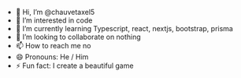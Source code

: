 - 👋 Hi, I’m @chauvetaxel5
- 👀 I’m interested in code
- 🌱 I’m currently learning Typescript, react, nextjs, bootstrap, prisma  
- 💞️ I’m looking to collaborate on nothing
- 📫 How to reach me no
- 😄 Pronouns: He / Him
- ⚡ Fun fact: I create a beautiful game

<!---
chauvetaxel5/chauvetaxel5 is a ✨ special ✨ repository because its `README.md` (this file) appears on your GitHub profile.
You can click the Preview link to take a look at your changes.
--->
